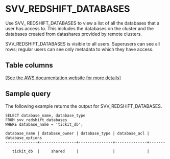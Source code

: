 # SVV\_REDSHIFT\_DATABASES<a name="r_SVV_REDSHIFT_DATABASES"></a>

Use SVV\_ REDSHIFT\_DATABASES to view a list of all the databases that a user has access to\. This includes the databases on the cluster and the databases created from datashares provided by remote clusters\. 

SVV\_REDSHIFT\_DATABASES is visible to all users\. Superusers can see all rows; regular users can see only metadata to which they have access\. 

## Table columns<a name="r_SVV_REDSHIFT_DATABASES-table-columns"></a>

[\[See the AWS documentation website for more details\]](http://docs.aws.amazon.com/redshift/latest/dg/r_SVV_REDSHIFT_DATABASES.html)

## Sample query<a name="r_SVV_REDSHIFT_DATABASES-sample-query"></a>

The following example returns the output for SVV\_REDSHIFT\_DATABASES\.

```
SELECT database_name, database_type
FROM svv_redshift_databases
WHERE database_name = 'tickit_db';

database_name | database_owner | database_type | database_acl | database_options
--------------+----------------+---------------+--------------+------------------
   tickit_db  |     shared     |               |              |
```